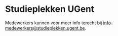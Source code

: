 # Studieplekken UGent

Medewerkers kunnen voor meer info terecht bij [info-medewerkers@studieplekken.ugent.be](mailto:info-medewerkers@studieplekken.ugent.be).
